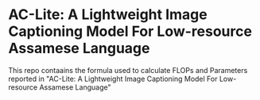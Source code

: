 # AC-Lite: A Lightweight Image Captioning Model For Low-resource Assamese Language
This repo contaains the formula used to calculate FLOPs and Parameters reported in "AC-Lite: A Lightweight Image Captioning Model For Low-resource Assamese Language"
